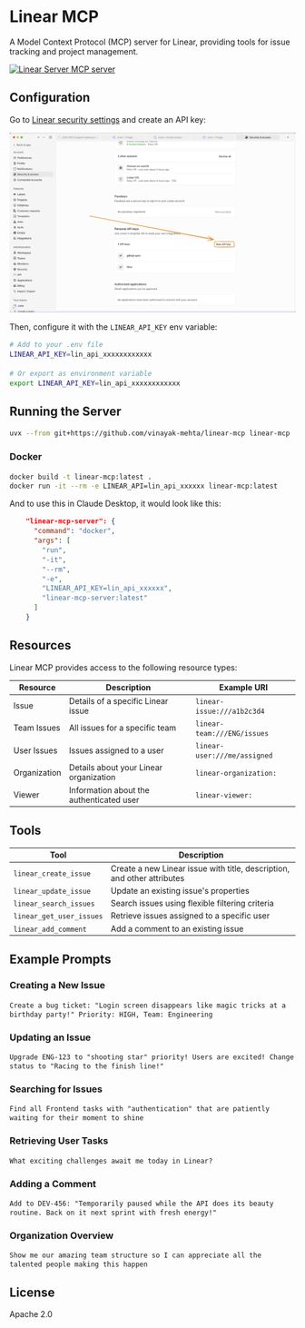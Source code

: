 # Linear MCP

A Model Context Protocol (MCP) server for Linear, providing tools for issue tracking and project management.

<a href="https://glama.ai/mcp/servers/4t9pgjso9u">
  <img width="380" height="200" src="https://glama.ai/mcp/servers/4t9pgjso9u/badge" alt="Linear Server MCP server" />
</a>

## Configuration

Go to [Linear security settings](https://linear.app/settings/account/security) and create an API key:

![linear-security-settings](./linear-security-settings.png)

Then, configure it with the `LINEAR_API_KEY` env variable:

```bash
# Add to your .env file
LINEAR_API_KEY=lin_api_xxxxxxxxxxxx

# Or export as environment variable
export LINEAR_API_KEY=lin_api_xxxxxxxxxxxx
```

## Running the Server

```bash
uvx --from git+https://github.com/vinayak-mehta/linear-mcp linear-mcp
```

### Docker
```bash
docker build -t linear-mcp:latest .
docker run -it --rm -e LINEAR_API=lin_api_xxxxxx linear-mcp:latest
```
And to use this in Claude Desktop, it would look like this:
```json
    "linear-mcp-server": {
      "command": "docker",
      "args": [
        "run",
        "-it",
        "--rm",
        "-e",
        "LINEAR_API_KEY=lin_api_xxxxxx",
        "linear-mcp-server:latest"
      ]
    }
```

## Resources

Linear MCP provides access to the following resource types:

| Resource | Description | Example URI |
|----------|-------------|-------------|
| Issue | Details of a specific Linear issue | `linear-issue:///a1b2c3d4` |
| Team Issues | All issues for a specific team | `linear-team:///ENG/issues` |
| User Issues | Issues assigned to a user | `linear-user:///me/assigned` |
| Organization | Details about your Linear organization | `linear-organization:` |
| Viewer | Information about the authenticated user | `linear-viewer:` |

## Tools

| Tool | Description |
|------|-------------|
| `linear_create_issue` | Create a new Linear issue with title, description, and other attributes |
| `linear_update_issue` | Update an existing issue's properties |
| `linear_search_issues` | Search issues using flexible filtering criteria |
| `linear_get_user_issues` | Retrieve issues assigned to a specific user |
| `linear_add_comment` | Add a comment to an existing issue |

## Example Prompts

### Creating a New Issue

```
Create a bug ticket: "Login screen disappears like magic tricks at a birthday party!" Priority: HIGH, Team: Engineering
```

### Updating an Issue

```
Upgrade ENG-123 to "shooting star" priority! Users are excited! Change status to "Racing to the finish line!"
```

### Searching for Issues

```
Find all Frontend tasks with "authentication" that are patiently waiting for their moment to shine
```

### Retrieving User Tasks

```
What exciting challenges await me today in Linear?
```

### Adding a Comment

```
Add to DEV-456: "Temporarily paused while the API does its beauty routine. Back on it next sprint with fresh energy!"
```

### Organization Overview

```
Show me our amazing team structure so I can appreciate all the talented people making this happen
```

## License

Apache 2.0

